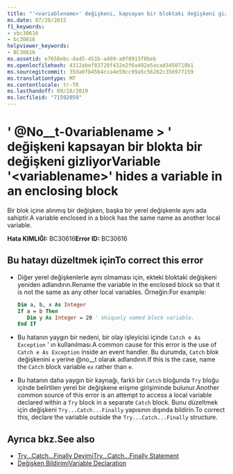 ```yaml
---
title: "'<variablename>' değişkeni, kapsayan bir bloktaki değişkeni gizliyor"
ms.date: 07/20/2015
f1_keywords:
- vbc30616
- bc30616
helpviewer_keywords:
- BC30616
ms.assetid: e7658ebc-da45-451b-a409-a0f8915f0beb
ms.openlocfilehash: 4312abef83728f432e2f6a492e5acad3450719b1
ms.sourcegitcommit: 35da8fb45b4cca4e59cc99a5c56262c356977159
ms.translationtype: MT
ms.contentlocale: tr-TR
ms.lasthandoff: 09/28/2019
ms.locfileid: "71592059"
---
```

# <a name="variable-variablename-hides-a-variable-in-an-enclosing-block"></a><span data-ttu-id="03f1b-102">' @No__t-0variablename > ' değişkeni kapsayan bir blokta bir değişkeni gizliyor</span><span class="sxs-lookup"><span data-stu-id="03f1b-102">Variable '\<variablename>' hides a variable in an enclosing block</span></span>
<span data-ttu-id="03f1b-103">Bir blok içine alınmış bir değişken, başka bir yerel değişkenle aynı ada sahiptir.</span><span class="sxs-lookup"><span data-stu-id="03f1b-103">A variable enclosed in a block has the same name as another local variable.</span></span>  
  
 <span data-ttu-id="03f1b-104">**Hata KIMLIĞI:** BC30616</span><span class="sxs-lookup"><span data-stu-id="03f1b-104">**Error ID:** BC30616</span></span>  
  
## <a name="to-correct-this-error"></a><span data-ttu-id="03f1b-105">Bu hatayı düzeltmek için</span><span class="sxs-lookup"><span data-stu-id="03f1b-105">To correct this error</span></span>  
  
- <span data-ttu-id="03f1b-106">Diğer yerel değişkenlerle aynı olmaması için, ekteki bloktaki değişkeni yeniden adlandırın.</span><span class="sxs-lookup"><span data-stu-id="03f1b-106">Rename the variable in the enclosed block so that it is not the same as any other local variables.</span></span> <span data-ttu-id="03f1b-107">Örneğin:</span><span class="sxs-lookup"><span data-stu-id="03f1b-107">For example:</span></span>  
  
    ```vb  
    Dim a, b, x As Integer  
    If a = b Then  
       Dim y As Integer = 20 ' Uniquely named block variable.  
    End If  
    ```  
  
- <span data-ttu-id="03f1b-108">Bu hatanın yaygın bir nedeni, bir olay işleyicisi içinde `Catch e As Exception` ' ın kullanılması.</span><span class="sxs-lookup"><span data-stu-id="03f1b-108">A common cause for this error is the use of `Catch e As Exception` inside an event handler.</span></span> <span data-ttu-id="03f1b-109">Bu durumda, `Catch` blok değişkenini `e` yerine @no__t olarak adlandırın.</span><span class="sxs-lookup"><span data-stu-id="03f1b-109">If this is the case, name the `Catch` block variable `ex` rather than `e`.</span></span>  
  
- <span data-ttu-id="03f1b-110">Bu hatanın daha yaygın bir kaynağı, farklı bir `Catch` bloğunda `Try` bloğu içinde belirtilen yerel bir değişkene erişme girişiminde bulunur.</span><span class="sxs-lookup"><span data-stu-id="03f1b-110">Another common source of this error is an attempt to access a local variable declared within a `Try` block in a separate `Catch` block.</span></span> <span data-ttu-id="03f1b-111">Bunu düzeltmek için değişkeni `Try...Catch...Finally` yapısının dışında bildirin.</span><span class="sxs-lookup"><span data-stu-id="03f1b-111">To correct this, declare the variable outside the `Try...Catch...Finally` structure.</span></span>  
  
## <a name="see-also"></a><span data-ttu-id="03f1b-112">Ayrıca bkz.</span><span class="sxs-lookup"><span data-stu-id="03f1b-112">See also</span></span>

- [<span data-ttu-id="03f1b-113">Try...Catch...Finally Deyimi</span><span class="sxs-lookup"><span data-stu-id="03f1b-113">Try...Catch...Finally Statement</span></span>](../../../visual-basic/language-reference/statements/try-catch-finally-statement.md)
- [<span data-ttu-id="03f1b-114">Değişken Bildirimi</span><span class="sxs-lookup"><span data-stu-id="03f1b-114">Variable Declaration</span></span>](../../../visual-basic/programming-guide/language-features/variables/variable-declaration.md)
